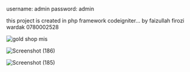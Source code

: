 username: admin
password: admin

this project is created in php framework codeigniter...
by faizullah firozi wardak 0780002528



![gold shop mis](https://user-images.githubusercontent.com/50979169/106516571-ddbed100-64f4-11eb-98e2-3d2038f0267e.jpg)

![Screenshot (186)](https://user-images.githubusercontent.com/50979169/106516891-5c1b7300-64f5-11eb-8e76-39e6ef4758b6.png)


![Screenshot (185)](https://user-images.githubusercontent.com/50979169/106516934-69d0f880-64f5-11eb-9c53-7f0180cdeede.png)
